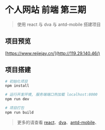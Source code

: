 # 个人网站 前端 第三期 

> 使用 react 与 dva 与 antd-mobile 搭建项目

## 项目预览

[https://www.rejiejay.cn/](http://119.29.140.46/)

## 项目搭建

``` bash
# 初始化项目
npm install

# 运行开发环境, 服务端端口热加载 localhost:8000
npm run dev

# 项目打包
npm run build

```

> 更多的请查看 [react](https://reactjs.org/)、[dva](https://github.com/dvajs/dva)、[antd-mobile](https://mobile.ant.design/)、
